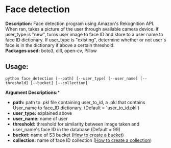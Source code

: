 # Face detection
**Description:** Face detection program using Amazon's Rekognition API. When ran, takes a picture of the user through available camera device. If user_type is "new", turns user image to face ID and store to a user name to face ID dictionary. If user_type is "existing", determine whether or not user's face is in the dictionary if above a certain threshold.  
**Packages used:** boto3, dill, open-cv, Pillow
## **Usage:**
```
python face_detection [--path] [--user_type] [--user_name] [--threshold] [--bucket] [--collection]
```
**Argument Descriptions:***  
- **path:** path to .pkl file containing user_to_id, a .pkl that contains User_name to face_ID dictionary. (Default = 'user_to_id.pkl')
- **user_type:** explained above
- **user_name:** name of user
- **threshold:** threshold for similarity between image taken and user_name's face ID in the database (Default = 99)
- **bucket:** name of S3 bucket ([How to create a bucket](https://docs.aws.amazon.com/AmazonS3/latest/gsg/CreatingABucket.html))
- **collection:** name of face ID collection ([How to create a collection](https://docs.aws.amazon.com/rekognition/latest/dg/create-collection-procedure.html))
